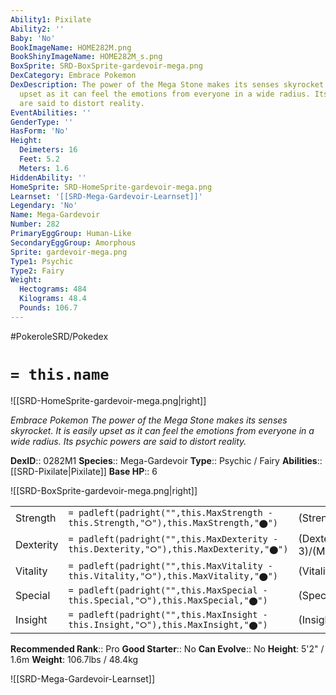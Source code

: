 ```yaml
---
Ability1: Pixilate
Ability2: ''
Baby: 'No'
BookImageName: HOME282M.png
BookShinyImageName: HOME282M_s.png
BoxSprite: SRD-BoxSprite-gardevoir-mega.png
DexCategory: Embrace Pokemon
DexDescription: The power of the Mega Stone makes its senses skyrocket. It is easily
  upset as it can feel the emotions from everyone in a wide radius. Its psychic powers
  are said to distort reality.
EventAbilities: ''
GenderType: ''
HasForm: 'No'
Height:
  Deimeters: 16
  Feet: 5.2
  Meters: 1.6
HiddenAbility: ''
HomeSprite: SRD-HomeSprite-gardevoir-mega.png
Learnset: '[[SRD-Mega-Gardevoir-Learnset]]'
Legendary: 'No'
Name: Mega-Gardevoir
Number: 282
PrimaryEggGroup: Human-Like
SecondaryEggGroup: Amorphous
Sprite: gardevoir-mega.png
Type1: Psychic
Type2: Fairy
Weight:
  Hectograms: 484
  Kilograms: 48.4
  Pounds: 106.7
---
```


#PokeroleSRD/Pokedex

# `= this.name`

![[SRD-HomeSprite-gardevoir-mega.png|right]]

*Embrace Pokemon*
*The power of the Mega Stone makes its senses skyrocket. It is easily upset as it can feel the emotions from everyone in a wide radius. Its psychic powers are said to distort reality.*

**DexID**:: 0282M1
**Species**:: Mega-Gardevoir
**Type**:: Psychic / Fairy
**Abilities**:: [[SRD-Pixilate|Pixilate]]
**Base HP**:: 6

![[SRD-BoxSprite-gardevoir-mega.png|right]]

|           |                                                                                        |                                          |
| --------- | -------------------------------------------------------------------------------------- | ---------------------------------------- |
| Strength  | `= padleft(padright("",this.MaxStrength - this.Strength,"⭘"),this.MaxStrength,"⬤")`    | (Strength::2)/(MaxStrength::5)   |
| Dexterity | `= padleft(padright("",this.MaxDexterity - this.Dexterity,"⭘"),this.MaxDexterity,"⬤")` | (Dexterity:: 3)/(MaxDexterity::6) |
| Vitality  | `= padleft(padright("",this.MaxVitality - this.Vitality,"⭘"),this.MaxVitality,"⬤")`    | (Vitality::2)/(MaxVitality::4)   |
| Special   | `= padleft(padright("",this.MaxSpecial - this.Special,"⭘"),this.MaxSpecial,"⬤")`       | (Special::4)/(MaxSpecial::8)     |
| Insight   | `= padleft(padright("",this.MaxInsight - this.Insight,"⭘"),this.MaxInsight,"⬤")`       | (Insight::3)/(MaxInsight::7)     |

**Recommended Rank**:: Pro
**Good Starter**:: No
**Can Evolve**:: No
**Height**: 5'2" / 1.6m
**Weight**: 106.7lbs / 48.4kg

![[SRD-Mega-Gardevoir-Learnset]]